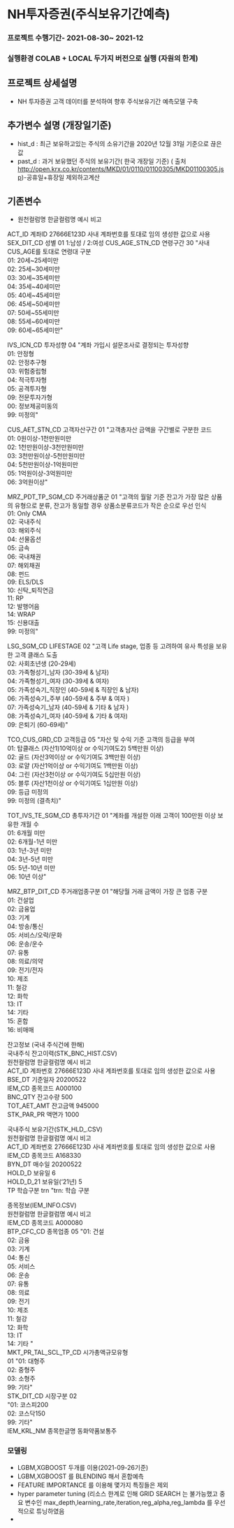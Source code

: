 # NH투자증권(주식보유기간예측)
### 프로젝트 수행기간- 2021-08-30~ 2021-12
### 실행환경 COLAB + LOCAL 두가지 버전으로 실행 (자원의 한계)

## 프로젝트 상세설명

- NH 투자증권 고객 데이터를 분석하여 향후 주식보유기간 예측모델 구축
## 추가변수 설명 (개장일기준)
- hist_d : 최근 보유하고있는 주식의 소유기간을 2020년 12월 31일 기준으로 끊은 값 
- past_d : 과거 보유했던 주식의 보유기간( 한국 개장일 기준) ( 출처 http://open.krx.co.kr/contents/MKD/01/0110/01100305/MKD01100305.jsp)-공휴일+휴장일 제외하고계산


## 기존변수 
- 원천컬럼명	한글컬럼명	예시	비고


ACT_ID	계좌ID	27666E123D	사내 계좌번호를 토대로 임의 생성한 값으로 사용
SEX_DIT_CD	성별	01	1:남성 / 2:여성
CUS_AGE_STN_CD	연령구간	30	"사내 CUS_AGE를 토대로 연령대 구분  
01: 20세~25세미만  
02: 25세~30세미만  
03: 30세~35세미만  
04: 35세~40세미만  
05: 40세~45세미만  
06: 45세~50세미만  
07: 50세~55세미만  
08: 55세~60세미만  
09: 60세~65세미만"  

IVS_ICN_CD	투자성향	04	"계좌 가입시 설문조사로 결정되는 투자성향  
01: 안정형  
02: 안정추구형  
03: 위험중립형  
04: 적극투자형  
05: 공격투자형  
09: 전문투자가형  
00: 정보제공미동의  
99: 미정의"  


CUS_AET_STN_CD	고객자산구간	01	"고객총자산 금액을 구간별로 구분한 코드   
01: 0원이상-1천만원미만  
02: 1천만원이상-3천만원미만  
03: 3천만원이상-5천만원미만  
04: 5천만원이상-1억원미만  
05: 1억원이상-3억원미만  
06: 3억원이상"  


MRZ_PDT_TP_SGM_CD	주거래상품군	01	"고객의 월말 기준 잔고가 가장 많은 상품의 유형으로 분류, 잔고가 동일할 경우 상품소분류코드가 작은 순으로 우선 인식  
01: Only CMA  
02: 국내주식  
03: 해외주식  
04: 선물옵션  
05: 금속  
06: 국내채권  
07: 해외채권  
08: 펀드  
09: ELS/DLS  
10: 신탁_퇴직연금  
11: RP  
12: 발행어음  
14: WRAP  
15: 신용대출  
99: 미정의"  


LSG_SGM_CD	LIFESTAGE	02	"고객 Life stage, 업종 등 고려하여 유사 특성을 보유한 고객 클래스 도출  
02: 사회초년생 (20-29세)  
03: 가족형성기_남자 (30-39세 & 남자)  
04: 가족형성기_여자 (30-39세 & 여자)  
05: 가족성숙기_직장인 (40-59세 & 직장인 & 남자)  
06: 가족성숙기_주부 (40-59세 & 주부 & 여자 )  
07: 가족성숙기_남자 (40-59세 & 기타 & 남자 )  
08: 가족성숙기_여자 (40-59세 & 기타 & 여자)  
09: 은퇴기 (60-69세)"  


TCO_CUS_GRD_CD	고객등급	05	"자산 및 수익 기준 고객의 등급을 부여  
01: 탑클래스 (자산1)10억이상 or 수익기여도2) 5백만원 이상)  
02: 골드 (자산3억이상 or 수익기여도 3백만원 이상)  
03: 로얄 (자산1억이상 or 수익기여도 1백만원 이상)  
04: 그린 (자산3천이상 or 수익기여도 5십만원 이상)  
05: 블루 (자산1천이상 or 수익기여도 1십만원 이상)  
09: 등급 미정의  
99: 미정의 (결측치)"  


TOT_IVS_TE_SGM_CD	총투자기간	01	"계좌를 개설한 이래 고객이 100만원 이상 보유한 개월 수   
01: 6개월 미만  
02: 6개월-1년 미만  
03: 1년-3년 미만  
04: 3년-5년 미만  
05: 5년-10년 미만  
06: 10년 이상"  


MRZ_BTP_DIT_CD	주거래업종구분	01	"해당월 거래 금액이 가장 큰 업종 구분   
01: 건설업  
02: 금융업  
03: 기계  
04: 방송/통신  
05: 서비스/오락/문화  
06: 운송/운수  
07: 유통  
08: 의료/의약  
09: 전기/전자  
10: 제조  
11: 철강  
12: 화학  
13: IT  
14: 기타  
15: 혼합  
16: 비매매  


잔고정보 (국내 주식건에 한해)				  
	국내주식 잔고이력(STK_BNC_HIST.CSV)  			
	원천컬럼명	한글컬럼명	예시	비고  
	ACT_ID	계좌번호	27666E123D	사내 계좌번호를 토대로 임의 생성한 값으로 사용  
	BSE_DT	기준일자	20200522	  
	IEM_CD	종목코드	A000100	  
	BNC_QTY	잔고수량	500	  
	TOT_AET_AMT	잔고금액	945000	  
	STK_PAR_PR	액면가	1000  
  
 국내주식 보유기간(STK_HLD_.CSV)			
원천컬럼명	한글컬럼명	예시	비고  
ACT_ID	계좌번호	27666E123D	사내 계좌번호를 토대로 임의 생성한 값으로 사용  
IEM_CD	종목코드	A168330	  
BYN_DT	매수일	20200522	  
HOLD_D	보유일	6	  
HOLD_D_21	보유일(‘21년)	5	  
TP	학습구분	trn	"trn: 학습 구분  

종목정보(IEM_INFO.CSV)		  		
	원천컬럼명	한글컬럼명	예시	비고  
	IEM_CD	종목코드	A000080	  
	BTP_CFC_CD	종목업종	05	"01: 건설  
02: 금융  
03: 기계  
04: 통신  
05: 서비스  
06: 운송  
07: 유통  
08: 의료  
09: 전기  
10: 제조  
11: 철강  
12: 화학  
13: IT  
14: 기타 "  
	MKT_PR_TAL_SCL_TP_CD	시가총액규모유형  
01	"01: 대형주   
02: 중형주  
03: 소형주  
99: 기타"  
	STK_DIT_CD	시장구분	02	
"01: 코스피200  
02: 코스닥150    
99: 기타"  
	IEM_KRL_NM	종목한글명	동화약품보통주


### 모델링

- LGBM,XGBOOST 두개를 이용(2021-09-26기준)
- LGBM,XGBOOST 를 BLENDING 해서 혼합예측
- FEATURE IMPORTANCE 를 이용해 몇가지 특징들은 제외
- hyper parameter tuning (리소스 한계로 인해 GRID SEARCH 는 불가능했고 중요 변수인 max_depth,learning_rate,iteration,reg_alpha,reg_lambda 를 우선적으로 튜닝하였음
- 
